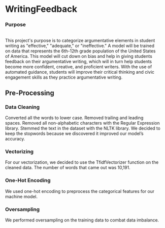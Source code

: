 # WritingFeedback
### Purpose
<br /> This project's purpose is to categorize argumentative elements in student writing as "effective," "adequate," or "ineffective." A model will be trained on data that represents the 6th-12th grade population of the United States of America. This model will cut down on bias and help in giving students feedback on their argumentative writing, which will in turn help students become more confident, creative, and proficient writers. With the use of automated guidance, students will improve their critical thinking and civic engagement skills as they practice argumentative writing.

## Pre-Processing

### Data Cleaning
Converted all the words to lower case. 
Removed trailing and leading spaces. 
Removed all non-alphabetic characters with the Regular Expression library.
Stemmed the text in the dataset with the NLTK library. 
We decided to keep the stopwords because we discovered it improved our model’s accuracy.

### Vectorizing
For our vectorization, we decided to use the TfidfVectorizer function on the cleaned data. The number of words that came out was 10,191.

### One-Hot Encoding
We used one-hot encoding to preprocess the categorical features for our machine model.

### Oversampling
We performed oversampling on the training data to combat data imbalance. 
